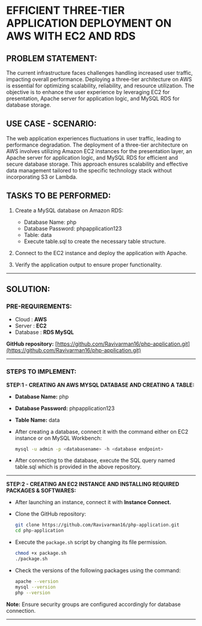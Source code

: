 # **EFFICIENT THREE-TIER APPLICATION DEPLOYMENT ON AWS WITH EC2 AND RDS**

## **PROBLEM STATEMENT:**
The current infrastructure faces challenges handling increased user traffic, impacting overall performance. Deploying a three-tier architecture on AWS is essential for optimizing scalability, reliability, and resource utilization. The objective is to enhance the user experience by leveraging EC2 for presentation, Apache server for application logic, and MySQL RDS for database storage.

## **USE CASE - SCENARIO:**
The web application experiences fluctuations in user traffic, leading to performance degradation. The deployment of a three-tier architecture on AWS involves utilizing Amazon EC2 instances for the presentation layer, an Apache server for application logic, and MySQL RDS for efficient and secure database storage. This approach ensures scalability and effective data management tailored to the specific technology stack without incorporating S3 or Lambda.

## **TASKS TO BE PERFORMED:**
1. Create a MySQL database on Amazon RDS:
   - Database Name: php
   - Database Password: phpapplication123
   - Table: data
   - Execute table.sql to create the necessary table structure.

2. Connect to the EC2 instance and deploy the application with Apache.
3. Verify the application output to ensure proper functionality.

---


## **SOLUTION:**
### **PRE-REQUIREMENTS:**
- Cloud           : **AWS**
- Server          : **EC2**
- Database        : **RDS MySQL**

**GitHub repository:** [https://github.com/Ravivarman16/php-application.git](https://github.com/Ravivarman16/php-application.git)

---


### **STEPS TO IMPLEMENT:**

**STEP:1 - CREATING AN AWS MYSQL DATABASE AND CREATING A TABLE:**

- **Database Name:** php
  
- **Database Password:** phpapplication123
- **Table Name:** data

- After creating a database, connect it with the command either on EC2 instance or on MySQL Workbench:
    ```bash
    mysql -u admin -p <databasename> -h <database endpoint>
    ```

- After connecting to the database, execute the SQL query named table.sql which is provided in the above repository.

---

**STEP:2 - CREATING AN EC2 INSTANCE AND INSTALLING REQUIRED PACKAGES & SOFTWARES:**

- After launching an instance, connect it with **Instance Connect.**

- Clone the GitHub repository:
    ```bash
    git clone https://github.com/Ravivarman16/php-application.git 
    cd php-application
    ```

- Execute the `package.sh` script by changing its file permission.
    ```bash
    chmod +x package.sh
    ./package.sh
    ```

- Check the versions of the following packages using the command:
    ```bash
    apache --version
    mysql --version
    php --version
    ```

**Note:** Ensure security groups are configured accordingly for database connection.

---
